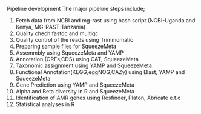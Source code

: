 
Pipeline development
The major pipeline steps include;

1. Fetch data from NCBI and mg-rast using  bash script (NCBI-Uganda and Kenya, MG-RAST-Tanzania)
2. Quality chech fastqc and multiqc
3. Quality control of the reads using Trimmomatic
4. Preparing sample files for SqueezeMeta
5. Assemmbly using SqueezeMeta and YAMP
6. Annotation (ORFs,CDS) using CAT, SqueezeMeta
7. Taxonomic assignment using YAMP and SqueezeMeta 
8. Functional Annotation(KEGG,eggNOG,CAZy) using Blast, YAMP and SqueezeMeta
9. Gene Prediction using YAMP and SqueezeMeta
10. Alpha and Beta diversity in R and SqueezeMeta 
11. Identification of AMR genes using Resfinder, Platon, Abricate e.t.c
12. Statistical analyses in R
